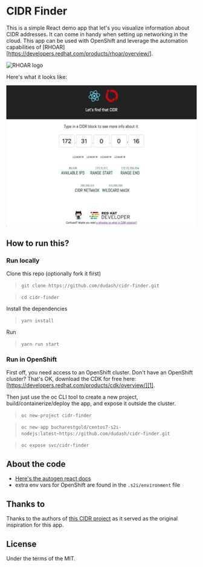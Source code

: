# CIDR Finder
This is a simple React demo app that let's you visualize information about CIDR addresses. It can come in handy when setting up networking in the cloud. This app can be used with OpenShift and leverage the automation capabilities of [RHOAR][https://developers.redhat.com/products/rhoar/overview/].

<img src="https://developers.redhat.com/blog/wp-content/uploads/2018/03/RHOAR-Logo.png" alt="RHOAR logo" height="70" >

Here's what it looks like:

![Screenshot](./.screens/cidrfinder.png)

## How to run this?

### Run locally
Clone this repo (optionally fork it first)
> `git clone https://github.com/dudash/cidr-finder.git`

> `cd cidr-finder`

Install the dependencies
> `yarn install`

Run
> `yarn run start`


### Run in OpenShift
First off, you need access to an OpenShift cluster.  Don't have an OpenShift cluster?  That's OK, download the CDK for free here: [https://developers.redhat.com/products/cdk/overview/][1].

Then just use the oc CLI tool to create a new project, build/containerize/deploy the app, and expose it outside the cluster.
 > `oc new-project cidr-finder `

 > `oc new-app bucharestgold/centos7-s2i-nodejs:latest~https://github.com/dudash/cidr-finder.git`

 > `oc expose svc/cidr-finder`

## About the code
* [Here's the autogen react docs](./README-REACT.md)
* extra env vars for OpenShift are found in the `.s2i/environment` file

## Thanks to
Thanks to the authors of [this CIDR project][2] as it served as the original inspiration for this app.

## License
Under the terms of the MIT.


[1]: https://developers.redhat.com/products/cdk/overview/
[2]: https://github.com/yuvadm/cidr.xyz